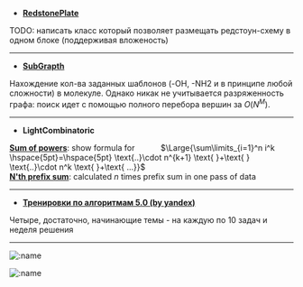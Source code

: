 * **[RedstonePlate](RedstonePlate/)**

TODO: написать класс который позволяет размещать редстоун-схему в одном блоке (поддерживая вложеность)

---


$\text{ }$

* **[SubGrapth](SubGrapth/)**

Нахождение кол-ва заданных шаблонов (-OH, -NH2 и в принципе любой сложности) в молекуле.
Однако никак не учитывается разряженность графа: поиск идет с помощью полного перебора вершин за $O(N^M)$.

---


$\text{ }$

* **LightCombinatoric**

**[Sum of powers](https://github.com/rfldxx/Simple_projects/tree/main/Sum%20of%20powers)**:   show formula for $\hspace{30pt}$ $\Large{\sum\limits_{i=1}^n i^k \hspace{5pt}=\hspace{5pt} \text{..}\cdot n^{k+1} \text{ }+\text{ } \text{..}\cdot n^k \text{ }+\text{ ...}}$ \
**[N'th prefix sum](https://github.com/rfldxx/Simple_projects/tree/main/N'th%20prefix%20sum)**: calculated $n$ times prefix sum in one pass of data

---


$\text{ }$

* **[Тренировки по алгоритмам 5.0 (by yandex)](https://github.com/rfldxx/Simple_projects/tree/main/Yandex%20algorithm%20training%205.0)**

Четыре, достаточно, начинающие темы - на каждую по 10 задач и неделя решения

---


![:name](https://www.codewars.com/users/Rei_00/badges/large)

$\text{ }$

![:name](https://count.getloli.com/get/@:rfldxx)

